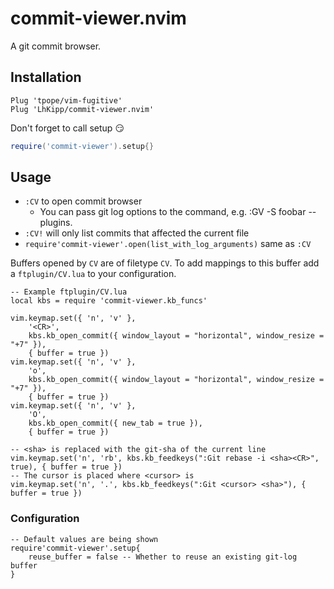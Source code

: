 commit-viewer.nvim
======

A git commit browser.

## Installation

```vim
Plug 'tpope/vim-fugitive'
Plug 'LhKipp/commit-viewer.nvim'
```

Don't forget to call setup :smirk:
```lua
require('commit-viewer').setup{}
```

## Usage

- `:CV` to open commit browser
    - You can pass git log options to the command, e.g. :GV -S foobar -- plugins.
- `:CV!` will only list commits that affected the current file
- `require'commit-viewer'.open(list_with_log_arguments)` same as `:CV`

Buffers opened by `CV` are of filetype `CV`. To add mappings to this buffer add a `ftplugin/CV.lua` to your configuration.
```
-- Example ftplugin/CV.lua
local kbs = require 'commit-viewer.kb_funcs'

vim.keymap.set({ 'n', 'v' },
    '<CR>',
    kbs.kb_open_commit({ window_layout = "horizontal", window_resize = "+7" }),
    { buffer = true })
vim.keymap.set({ 'n', 'v' },
    'o',
    kbs.kb_open_commit({ window_layout = "horizontal", window_resize = "+7" }),
    { buffer = true })
vim.keymap.set({ 'n', 'v' },
    'O',
    kbs.kb_open_commit({ new_tab = true }),
    { buffer = true })

-- <sha> is replaced with the git-sha of the current line
vim.keymap.set('n', 'rb', kbs.kb_feedkeys(":Git rebase -i <sha><CR>", true), { buffer = true })
-- The cursor is placed where <cursor> is
vim.keymap.set('n', '.', kbs.kb_feedkeys(":Git <cursor> <sha>"), { buffer = true })
```

### Configuration

```
-- Default values are being shown
require'commit-viewer'.setup{
    reuse_buffer = false -- Whether to reuse an existing git-log buffer
}
```


